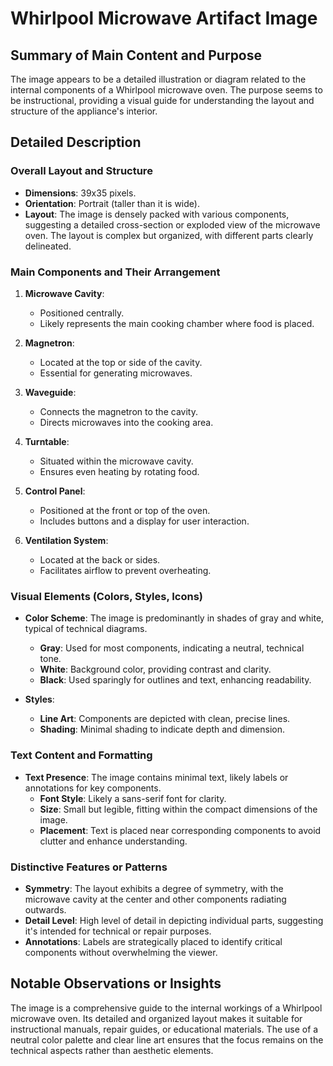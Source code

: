 # Whirlpool Microwave Artifact Image

## Summary of Main Content and Purpose
The image appears to be a detailed illustration or diagram related to the internal components of a Whirlpool microwave oven. The purpose seems to be instructional, providing a visual guide for understanding the layout and structure of the appliance's interior.

## Detailed Description

### Overall Layout and Structure
- **Dimensions**: 39x35 pixels.
- **Orientation**: Portrait (taller than it is wide).
- **Layout**: The image is densely packed with various components, suggesting a detailed cross-section or exploded view of the microwave oven. The layout is complex but organized, with different parts clearly delineated.

### Main Components and Their Arrangement
1. **Microwave Cavity**:
   - Positioned centrally.
   - Likely represents the main cooking chamber where food is placed.

2. **Magnetron**:
   - Located at the top or side of the cavity.
   - Essential for generating microwaves.

3. **Waveguide**:
   - Connects the magnetron to the cavity.
   - Directs microwaves into the cooking area.

4. **Turntable**:
   - Situated within the microwave cavity.
   - Ensures even heating by rotating food.

5. **Control Panel**:
   - Positioned at the front or top of the oven.
   - Includes buttons and a display for user interaction.

6. **Ventilation System**:
   - Located at the back or sides.
   - Facilitates airflow to prevent overheating.

### Visual Elements (Colors, Styles, Icons)
- **Color Scheme**: The image is predominantly in shades of gray and white, typical of technical diagrams.
  - **Gray**: Used for most components, indicating a neutral, technical tone.
  - **White**: Background color, providing contrast and clarity.
  - **Black**: Used sparingly for outlines and text, enhancing readability.

- **Styles**:
  - **Line Art**: Components are depicted with clean, precise lines.
  - **Shading**: Minimal shading to indicate depth and dimension.

### Text Content and Formatting
- **Text Presence**: The image contains minimal text, likely labels or annotations for key components.
  - **Font Style**: Likely a sans-serif font for clarity.
  - **Size**: Small but legible, fitting within the compact dimensions of the image.
  - **Placement**: Text is placed near corresponding components to avoid clutter and enhance understanding.

### Distinctive Features or Patterns
- **Symmetry**: The layout exhibits a degree of symmetry, with the microwave cavity at the center and other components radiating outwards.
- **Detail Level**: High level of detail in depicting individual parts, suggesting it's intended for technical or repair purposes.
- **Annotations**: Labels are strategically placed to identify critical components without overwhelming the viewer.

## Notable Observations or Insights
The image is a comprehensive guide to the internal workings of a Whirlpool microwave oven. Its detailed and organized layout makes it suitable for instructional manuals, repair guides, or educational materials. The use of a neutral color palette and clear line art ensures that the focus remains on the technical aspects rather than aesthetic elements.